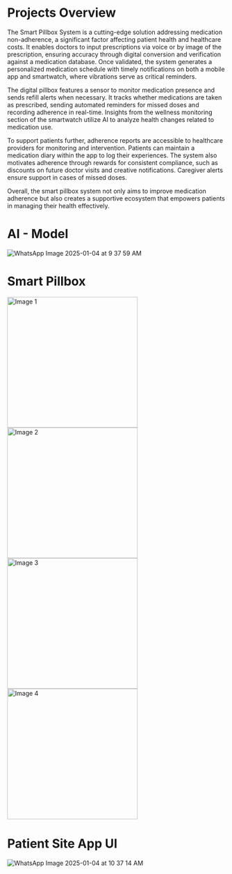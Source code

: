 
# Projects Overview

The Smart Pillbox System is a cutting-edge solution addressing medication non-adherence, a significant factor affecting patient health and healthcare costs. It enables doctors to input prescriptions via voice or by image of the prescription, ensuring accuracy through digital conversion and verification against a medication database. Once validated, the system generates a personalized medication schedule with timely notifications on both a mobile app and smartwatch, where vibrations serve as critical reminders.

The digital pillbox features a sensor to monitor medication presence and sends refill alerts when necessary. It tracks whether medications are taken as prescribed, sending automated reminders for missed doses and recording adherence in real-time. Insights from the wellness monitoring section of the smartwatch utilize AI to analyze health changes related to medication use.

To support patients further, adherence reports are accessible to healthcare providers for monitoring and intervention. Patients can maintain a medication diary within the app to log their experiences. The system also motivates adherence through rewards for consistent compliance, such as discounts on future doctor visits and creative notifications. Caregiver alerts ensure support in cases of missed doses.

Overall, the smart pillbox system not only aims to improve medication adherence but also creates a supportive ecosystem that empowers patients in managing their health effectively.


# AI - Model

![WhatsApp Image 2025-01-04 at 9 37 59 AM](https://github.com/user-attachments/assets/d2c157fc-df63-4694-8aa6-6fe52046cabe) 





# Smart Pillbox 

<img src="https://github.com/user-attachments/assets/ec5ecc66-c882-47e7-a6c3-cd9cfb33f40e" alt="Image 1" width="300">

<img src="https://github.com/user-attachments/assets/6960c861-4d40-4707-b21c-d3e60af3e97f" alt="Image 2" width="300">

<img src="https://github.com/user-attachments/assets/33c30f41-e7be-4b97-b52c-04b07bce6b08" alt="Image 3" width="300">

<img src="https://github.com/user-attachments/assets/d4ea73cd-2dbd-4bfe-aafa-fee068bbfc4a" alt="Image 4" width="300">





# Patient Site App UI

![WhatsApp Image 2025-01-04 at 10 37 14 AM](https://github.com/user-attachments/assets/f38a52b3-f291-48a7-8d25-413e166d317f)





